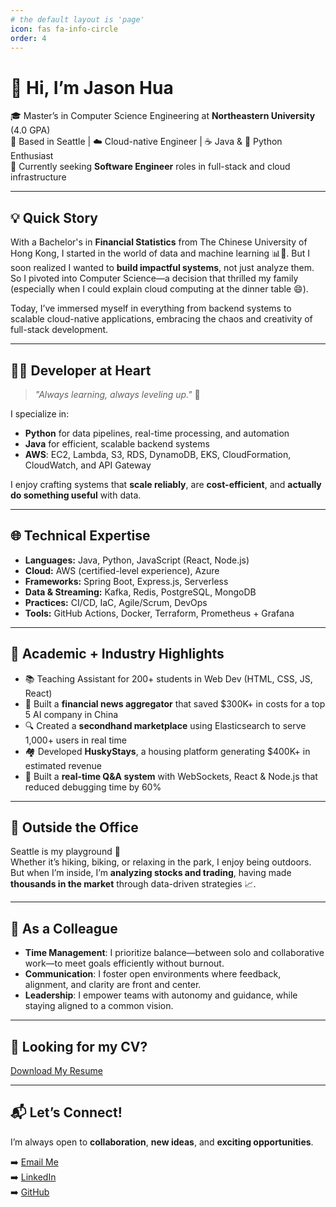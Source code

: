 ```yaml
---
# the default layout is 'page'
icon: fas fa-info-circle
order: 4
---
```


# 👋 Hi, I’m Jason Hua

🎓 Master’s in Computer Science Engineering at **Northeastern University** (4.0 GPA)  
📍 Based in Seattle | ☁️ Cloud-native Engineer | ☕ Java & 🐍 Python Enthusiast  
🚀 Currently seeking **Software Engineer** roles in full-stack and cloud infrastructure

---

## 💡 Quick Story

With a Bachelor's in **Financial Statistics** from The Chinese University of Hong Kong, I started in the world of data and machine learning 📊🤖. But I soon realized I wanted to **build impactful systems**, not just analyze them. So I pivoted into Computer Science—a decision that thrilled my family (especially when I could explain cloud computing at the dinner table 😄).

Today, I’ve immersed myself in everything from backend systems to scalable cloud-native applications, embracing the chaos and creativity of full-stack development.

---

## 🧑‍💻 Developer at Heart

> _"Always learning, always leveling up."_ 🔁

I specialize in:

- **Python** for data pipelines, real-time processing, and automation
- **Java** for efficient, scalable backend systems
- **AWS**: EC2, Lambda, S3, RDS, DynamoDB, EKS, CloudFormation, CloudWatch, and API Gateway

I enjoy crafting systems that **scale reliably**, are **cost-efficient**, and **actually do something useful** with data.

---

## 🌐 Technical Expertise

- **Languages:** Java, Python, JavaScript (React, Node.js)
- **Cloud:** AWS (certified-level experience), Azure
- **Frameworks:** Spring Boot, Express.js, Serverless
- **Data & Streaming:** Kafka, Redis, PostgreSQL, MongoDB
- **Practices:** CI/CD, IaC, Agile/Scrum, DevOps
- **Tools:** GitHub Actions, Docker, Terraform, Prometheus + Grafana

---

## 🧠 Academic + Industry Highlights

- 📚 Teaching Assistant for 200+ students in Web Dev (HTML, CSS, JS, React)
- 📰 Built a **financial news aggregator** that saved $300K+ in costs for a top 5 AI company in China
- 🔍 Created a **secondhand marketplace** using Elasticsearch to serve 1,000+ users in real time
- 🏘️ Developed **HuskyStays**, a housing platform generating $400K+ in estimated revenue
- 💬 Built a **real-time Q&A system** with WebSockets, React & Node.js that reduced debugging time by 60%

---

## 🧗 Outside the Office

Seattle is my playground 🌲  
Whether it’s hiking, biking, or relaxing in the park, I enjoy being outdoors.  
But when I’m inside, I’m **analyzing stocks and trading**, having made **thousands in the market** through data-driven strategies 📈.

---

## 🤝 As a Colleague

- **Time Management**: I prioritize balance—between solo and collaborative work—to meet goals efficiently without burnout.
- **Communication**: I foster open environments where feedback, alignment, and clarity are front and center.
- **Leadership**: I empower teams with autonomy and guidance, while staying aligned to a common vision.

---

## 📄 Looking for my CV?

[Download My Resume](https://www.dropbox.com/scl/fi/kusetlmbhtg44kbl3kge2/jasonhua_resume.pdf?rlkey=47csi2sktedgdidkgkjjeqc5b&e=1&st=n9ex3c0e&dl=0)

---

## 📬 Let’s Connect!

I’m always open to **collaboration**, **new ideas**, and **exciting opportunities**.

➡️ [Email Me](mailto:mhua9118@gmail.com)  
➡️ [LinkedIn](https://www.linkedin.com/in/jason-hua8/)  
➡️ [GitHub](https://github.com/CodeStranger-Fred)
